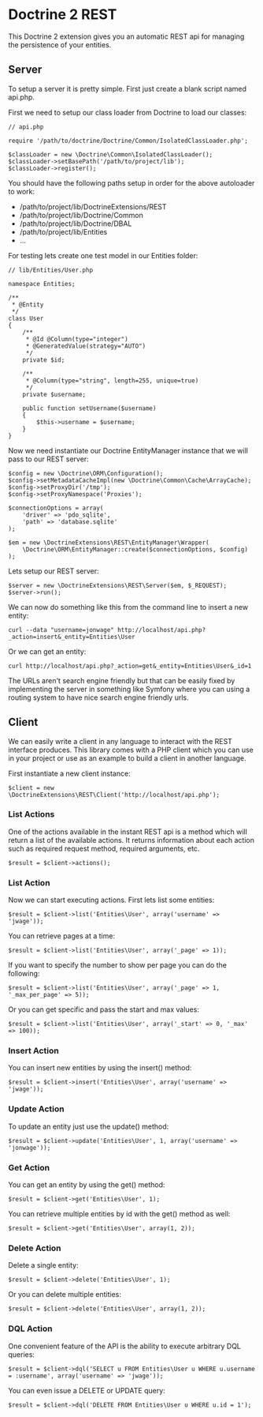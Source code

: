 Doctrine 2 REST
===============

This Doctrine 2 extension gives you an automatic REST api for managing the
persistence of your entities.

## Server

To setup a server it is pretty simple. First just create a blank script
named api.php.

First we need to setup our class loader from Doctrine to load our classes:

    // api.php

    require '/path/to/doctrine/Doctrine/Common/IsolatedClassLoader.php';

    $classLoader = new \Doctrine\Common\IsolatedClassLoader();
    $classLoader->setBasePath('/path/to/project/lib');
    $classLoader->register();

You should have the following paths setup in order for the above autoloader to work:

 * /path/to/project/lib/DoctrineExtensions/REST
 * /path/to/project/lib/Doctrine/Common
 * /path/to/project/lib/Doctrine/DBAL
 * /path/to/project/lib/Entities
 * ...

For testing lets create one test model in our Entities folder:

    // lib/Entities/User.php
    
    namespace Entities;

    /**
     * @Entity
     */
    class User
    {
        /**
         * @Id @Column(type="integer")
         * @GeneratedValue(strategy="AUTO")
         */
        private $id;

        /**
         * @Column(type="string", length=255, unique=true)
         */
        private $username;

        public function setUsername($username)
        {
            $this->username = $username;
        }
    }

Now we need instantiate our Doctrine EntityManager instance that we will pass
to our REST server:

    $config = new \Doctrine\ORM\Configuration();
    $config->setMetadataCacheImpl(new \Doctrine\Common\Cache\ArrayCache);
    $config->setProxyDir('/tmp');
    $config->setProxyNamespace('Proxies');

    $connectionOptions = array(
        'driver' => 'pdo_sqlite',
        'path' => 'database.sqlite'
    );

    $em = new \DoctrineExtensions\REST\EntityManager\Wrapper(
        \Doctrine\ORM\EntityManager::create($connectionOptions, $config)
    );

Lets setup our REST server:

    $server = new \DoctrineExtensions\REST\Server($em, $_REQUEST);
    $server->run();

We can now do something like this from the command line to insert a new entity:

    curl --data "username=jonwage" http://localhost/api.php?_action=insert&_entity=Entities\User

Or we can get an entity:

    curl http://localhost/api.php?_action=get&_entity=Entities\User&_id=1

The URLs aren't search engine friendly but that can be easily fixed by implementing
the server in something like Symfony where you can using a routing system to have
nice search engine friendly urls.

## Client

We can easily write a client in any language to interact with the REST interface
produces. This library comes with a PHP client which you can use in your project
or use as an example to build a client in another language.

First instantiate a new client instance:

    $client = new \DoctrineExtensions\REST\Client('http://localhost/api.php');

### List Actions

One of the actions available in the instant REST api is a method which will
return a list of the available actions. It returns information about each action
such as required request method, required arguments, etc. 

    $result = $client->actions();

### List Action

Now we can start executing actions. First lets list some entities:

    $result = $client->list('Entities\User', array('username' => 'jwage'));

You can retrieve pages at a time:

    $result = $client->list('Entities\User', array('_page' => 1));

If you want to specify the number to show per page you can do the following:

    $result = $client->list('Entities\User', array('_page' => 1, '_max_per_page' => 5));

Or you can get specific and pass the start and max values:

    $result = $client->list('Entities\User', array('_start' => 0, '_max' => 100));

### Insert Action

You can insert new entities by using the insert() method:

    $result = $client->insert('Entities\User', array('username' => 'jwage'));

### Update Action

To update an entity just use the update() method:

    $result = $client->update('Entities\User', 1, array('username' => 'jonwage'));

### Get Action

You can get an entity by using the get() method:

    $result = $client->get('Entities\User', 1);

You can retrieve multiple entities by id with the get() method as well:

    $result = $client->get('Entities\User', array(1, 2));

### Delete Action

Delete a single entity:

    $result = $client->delete('Entities\User', 1);

Or you can delete multiple entities:

    $result = $client->delete('Entities\User', array(1, 2));

### DQL Action

One convenient feature of the API is the ability to execute arbitrary DQL queries:

    $result = $client->dql('SELECT u FROM Entities\User u WHERE u.username = :username', array('username' => 'jwage'));

You can even issue a DELETE or UPDATE query:

    $result = $client->dql('DELETE FROM Entities\User u WHERE u.id = 1');